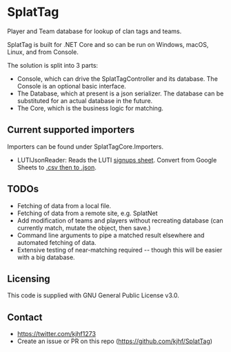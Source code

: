 # SplatTag
Player and Team database for lookup of clan tags and teams.

SplatTag is built for .NET Core and so can be run on Windows, macOS, Linux, and from Console.

The solution is split into 3 parts:
- Console, which can drive the SplatTagController and its database. The Console is an optional basic interface.
- The Database, which at present is a json serializer. The database can be substituted for an actual database in the future.
- The Core, which is the business logic for matching.

## Current supported importers
Importers can be found under SplatTagCore.Importers.
- LUTIJsonReader: Reads the LUTI [signups sheet](https://docs.google.com/spreadsheets/d/1C7-iJlJjN3cYWEQE5hq2Y_AG4Meg4DrA5Q_527wfl_o/edit#gid=0). Convert from Google Sheets to [.csv then to .json](https://www.csvjson.com/csv2json).

## TODOs
- Fetching of data from a local file.
- Fetching of data from a remote site, e.g. SplatNet
- Add modification of teams and players without recreating database (can currently match, mutate the object, then save.)
- Command line arguments to pipe a matched result elsewhere and automated fetching of data.
- Extensive testing of near-matching required -- though this will be easier with a big database.

## Licensing
This code is supplied with GNU General Public License v3.0.

## Contact
- https://twitter.com/kjhf1273
- Create an issue or PR on this repo (https://github.com/kjhf/SplatTag)
